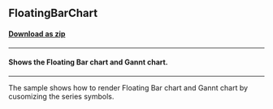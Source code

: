 ## FloatingBarChart
#### [Download as zip](https://downgit.github.io/#/home?url=https://github.com/GrapeCity/ComponentOne-WPF-Samples/tree/master/\NET_4.5.2\C1.WPF.FlexChart\CS\FloatingBarChart)
____
#### Shows the Floating Bar chart and Gannt chart.
____
The sample shows how to render Floating Bar chart and Gannt chart by cusomizing the series symbols.
